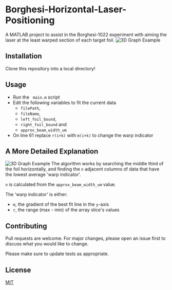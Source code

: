 # Borghesi-Horizontal-Laser-Positioning
A MATLAB project to assist in the Borghesi-1022 experiment with aiming the laser at the least warped section of each target foil.
![3D Graph Example]([(https://github.com/10Electra/Borghesi-Horizontal-Laser-Positioning/blob/main/images%20and%20examples/Borghesi%20Example%203D%20Graph%202.png?raw=true)])

## Installation

Clone this repository into a local directory!

## Usage

- Run the ``` main.m``` script
- Edit the following variables to fit the current data
  - ```filePath```,
  - ```fileName```,
  - ```left_foil_bound```,
  - ```right_foil_bound``` and
  - ```approx_beam_width_um```
- On line 61 replace ```r(i+k)``` with ```m(i+k)``` to change the warp indicator

## A More Detailed Explanation
![3D Graph Example]([https://github.com/10Electra/Borghesi-Horizontal-Laser-Positioning/blob/main/images%20and%20examples/Borghesi%20Example%203D%20Graph%20Annotated.png?raw=true])
The algorithm works by searching the middle third of the foil horizontally, and finding the ```n``` adjacent columns of data that have the lowest average 'warp indicator'.

```n``` is calculated from the ```approx_beam_width_um``` value.

The 'warp indicator' is either:
 - ```m```, the gradient of the best fit line in the ```y```-axis
 - ```r```, the range (max - min) of the array slice's values

## Contributing

Pull requests are welcome. For major changes, please open an issue first
to discuss what you would like to change.

Please make sure to update tests as appropriate.

## License

[MIT](https://choosealicense.com/licenses/mit/)